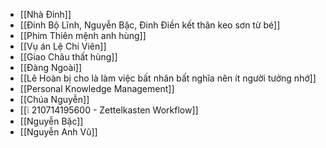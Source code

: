 - [[Nhà Đinh]]
- [[Đinh Bộ Lĩnh, Nguyễn Bặc, Đinh Điền kết thân keo sơn từ bé]]
- [[Phim Thiên mệnh anh hùng]]
- [[Vụ án Lệ Chi Viên]]
- [[Giao Châu thất hùng]]
- [[Đàng Ngoài]]
- [[Lê Hoàn bị cho là làm việc bất nhân bất nghĩa nên ít người tưởng nhớ]]
- [[Personal Knowledge Management]]
- [[Chúa Nguyễn]]
- [[❕ 210714195600 - Zettelkasten Workflow]]
- [[Nguyễn Bặc]]
- [[Nguyễn Anh Vũ]]
